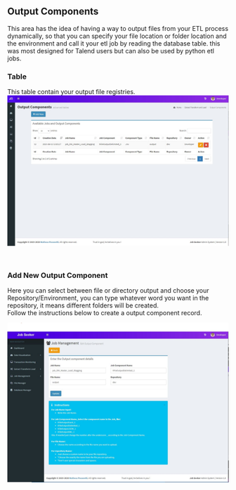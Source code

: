 ## Output Components
This area has the idea of having a way to output files from your ETL process dynamically, so that you can specify your file location or folder location and the environment and call it your etl job by reading the database table. this was most designed for Talend users but can also be used by python etl jobs.

### Table
This table contain your output file registries.
![Table](img/outputlist.JPG)

<br>

### Add New Output Component

Here you can select between file or directory output and choose your Repository/Environment, you can type whatever word you want in the repository, it means different folders will be created.<br>
Follow the instructions below to create a output component record.

![Table](img/add.JPG)
